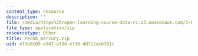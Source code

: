 ```yaml
---
content_type: resource
description: ''
file: /media/https%3A/open-learning-course-data-rc.s3.amazonaws.com/3-012-fundamentals-of-materials-science-fall-2005/4f3e8c09e947af3de736dd712ac6701c_rec6b_mercury.zip
file_type: application/zip
resourcetype: Other
title: rec6b_mercury.zip
uid: 4f3e8c09-e947-af3d-e736-dd712ac6701c
---
```

